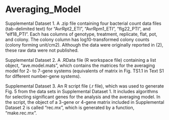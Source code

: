 # Averaging_Model

Supplemental Dataset 1. A .zip file containing four bacterial count data files (tab-delimited text) for “AvrRpt2_ETI”, “AvrRpm1_ETI”, “flg22_PTI”, and “elf18_PTI”. Each has columns of genotype, treatment, replicate, flat, pot, and colony. The colony column has log10-transformed colony counts (colony forming unit/cm2). Although the data were originally reported in (2), these raw data were not published.

Supplemental Dataset 2. A .RData file (R workspace file) containing a list object, “ave.model.mats”, which contains the matrices for the averaging model for 2- to 7-gene systems (equivalents of matrix in Fig. TS1.1 in Text S1 for different number-gene systems).

Supplemental Dataset 3. An R script file (.r file), which was used to generate Fig. 5 from the data sets in Supplemental Dataset 1. It includes algorithms for selecting significant genes for the analysis and the averaging model. In the script, the object of a 3-gene or 4-gene matrix included in Supplemental Dataset 2 is called “rec.mx”, which is generated by a function, “make.rec.mx”.
